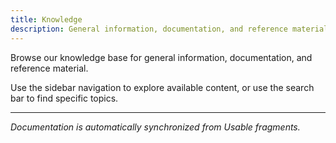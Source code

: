 ```yaml
---
title: Knowledge
description: General information, documentation, and reference material
---
```


Browse our knowledge base for general information, documentation, and reference
material.

Use the sidebar navigation to explore available content, or use the search bar
to find specific topics.

---

_Documentation is automatically synchronized from Usable fragments._
